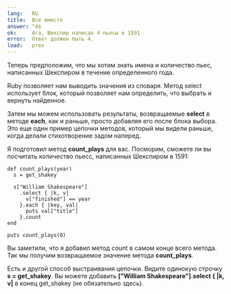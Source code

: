 ```yaml
---
lang:   RU
title:  Все вместе
answer: ^4$
ok:     Ага, Шекспир написал 4 пьесы в 1591
error:  Ответ должен быть 4.
load:   prev
---
```


Теперь предположим, что мы хотим знать имена и количество пьес, написанных Шекспиром
в течение определенного года.

Ruby позволяет нам выводить значения из словаря. Метод select использует блок, который позволяет нам
определить, что выбрать и вернуть найденное.

Затем мы можем использовать результаты, возвращаемые __select__ в методе __each__, как и раньше,
просто добавляя его после блока выбора. Это еще один пример цепочки методов, который мы видели
раньше, когда делали стихотворение задом наперед.

Я подготовил метод __count\_plays__ для вас. Посморим, сможете ли
вы посчитать количество пьесс, написанных Шекспиром в 1591:

    def count_plays(year)
      s = get_shakey
      
      s["William Shakespeare"]
        .select { |k, v|
          v["finished"] == year
        }.each { |key, val|
          puts val["title"]
        }.count
    end
    
    puts count_plays(0)

Вы заметили, что я добавил метод count в самом конце всего метода. Так мы получим 
возвращаемое значение метода __count\_plays__.

Есть и другой способ выстраивания цепочки. Видите одинокую строчку __s = get_shakey__.
Вы можете добавить __["William Shakespeare"].select { |k, v|__ в конец get_shakey
(не обязательно здесь).
